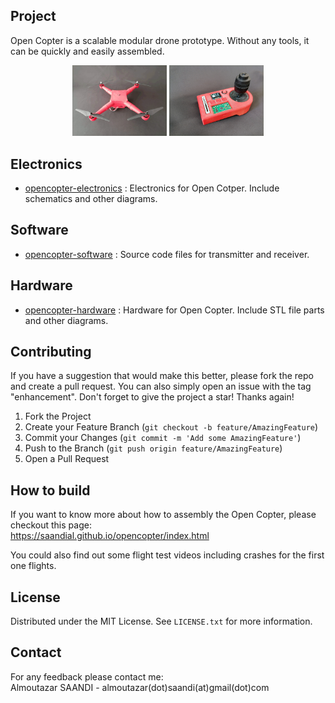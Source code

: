 


## Project

Open Copter is a scalable modular drone prototype. Without any tools, it can be quickly and easily assembled.
<br>

<div align="center">
    <img src="src/images/opencopter.png" alt="Logo" width="30%">
    <img src="src/images/remote.png" alt="Logo" width="30%">
</div>

## Electronics

- [opencopter-electronics](https://github.com/saandial/Open-Copter/tree/main/electronics) : Electronics for Open Cotper. Include schematics and other diagrams.

## Software

- [opencopter-software](https://github.com/saandial/Open-Copter/tree/main/software) : Source code files for transmitter and receiver.

## Hardware

- [opencopter-hardware](https://github.com/saandial/Open-Copter/tree/main/hardware) : Hardware for Open Copter. Include STL file parts and other diagrams.

## Contributing

If you have a suggestion that would make this better, please fork the repo and create a pull request. You can also simply open an issue with the tag "enhancement".
Don't forget to give the project a star! Thanks again!

1. Fork the Project
2. Create your Feature Branch (`git checkout -b feature/AmazingFeature`)
3. Commit your Changes (`git commit -m 'Add some AmazingFeature'`)
4. Push to the Branch (`git push origin feature/AmazingFeature`)
5. Open a Pull Request

## How to build

If you want to know more about how to assembly the Open Copter, please checkout this page: <br>
https://saandial.github.io/opencopter/index.html

You could also find out some flight test videos including crashes for the first one flights.

## License

Distributed under the MIT License. See `LICENSE.txt` for more information.

## Contact

For any feedback please contact me: <br>
Almoutazar SAANDI - almoutazar(dot)saandi(at)gmail(dot)com

